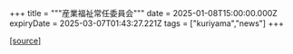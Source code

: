 +++
title = """産業福祉常任委員会"""
date = 2025-01-08T15:00:00.000Z
expiryDate = 2025-03-07T01:43:27.221Z
tags = ["kuriyama","news"]
+++


[[source]](https://www.town.kuriyama.hokkaido.jp/site/gikai/29932.html)
